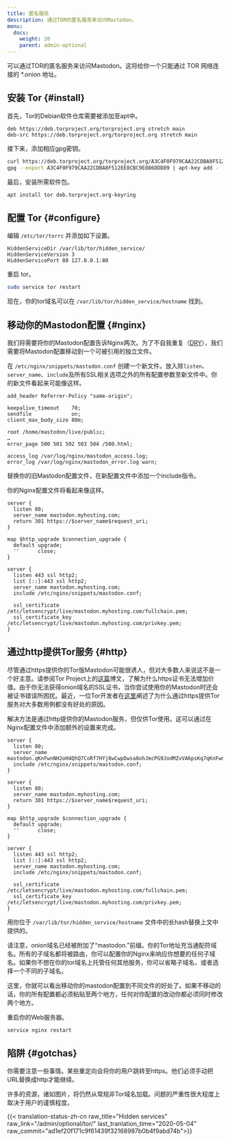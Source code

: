 ```yaml
---
title: 匿名服务
description: 通过TOR的匿名服务来访问Mastodon。
menu:
  docs:
    weight: 20
    parent: admin-optional
---
```


可以通过TOR的匿名服务来访问Mastodon。这将给你一个只能通过 TOR 网络连接的 *.onion 地址。

## 安装 Tor {#install}

首先，Tor的Debian软件仓库需要被添加至apt中。

```text
deb https://deb.torproject.org/torproject.org stretch main
deb-src https://deb.torproject.org/torproject.org stretch main
```

接下来，添加相应gpg密钥。

```bash
curl https://deb.torproject.org/torproject.org/A3C4F0F979CAA22CDBA8F512EE8CBC9E886DDD89.asc | gpg --import
gpg --export A3C4F0F979CAA22CDBA8F512EE8CBC9E886DDD89 | apt-key add -
```

最后，安装所需软件包。

```bash
apt install tor deb.torproject.org-keyring
```

## 配置 Tor {#configure}

编辑 `/etc/tor/torrc` 并添加如下设置。

```text
HiddenServiceDir /var/lib/tor/hidden_service/
HiddenServiceVersion 3
HiddenServicePort 80 127.0.0.1:80
```

重启 tor。

```bash
sudo service tor restart
```

现在，你的tor域名可以在 `/var/lib/tor/hidden_service/hostname` 找到。

## 移动你的Mastodon配置 {#nginx}

我们将需要将你的Mastodon配置告诉Nginx两次。为了不自我重复（[DRY](https://en.wikipedia.org/wiki/Don%27t_repeat_yourself)），我们需要将Mastodon配置移动到一个可被引用的独立文件。

在 `/etc/nginx/snippets/mastodon.conf` 创建一个新文件。放入除`listen`、`server_name`、`include`及所有SSL相关选项之外的所有配置参数至新文件中。你的新文件看起来可能像这样。

```text
add_header Referrer-Policy "same-origin";

keepalive_timeout    70;
sendfile             on;
client_max_body_size 80m;

root /home/mastodon/live/public;
…
error_page 500 501 502 503 504 /500.html;

access_log /var/log/nginx/mastodon_access.log;
error_log /var/log/nginx/mastodon_error.log warn;
```

替换你的旧Mastodon配置文件，在新配置文件中添加一个include指令。

你的Nginx配置文件将看起来像这样。

```text
server {
  listen 80;
  server_name mastodon.myhosting.com;
  return 301 https://$server_name$request_uri;
}

map $http_upgrade $connection_upgrade {
  default upgrade;
  ''      close;
}

server {
  listen 443 ssl http2;
  list [::]:443 ssl http2;
  server_name mastodon.myhosting.com;
  include /etc/nginx/snippets/mastodon.conf;

  ssl_certificate /etc/letsencrypt/live/mastodon.myhosting.com/fullchain.pem;
  ssl_certificate_key /etc/letsencrypt/live/mastodon.myhosting.com/privkey.pem;
}
```

## 通过http提供Tor服务 {#http}

尽管通过https提供你的Tor版Mastodon可能很诱人，但对大多数人来说这不是一个好主意。请参阅Tor Project上的[这篇](https://blog.torproject.org/facebook-hidden-services-and-https-certs)博文，了解为什么https证书无法增加价值。由于你无法获得onion域名的SSL证书，当你尝试使用你的Mastodon时还会被证书错误所困扰。最近，一位Tor开发者在[这里](https://matt.traudt.xyz/p/o44SnkW2.html)阐述了为什么通过https提供Tor服务对大多数用例都没有好处的原因。

解决方法是通过http提供你的Mastodon服务，但仅供Tor使用。这可以通过在Nginx配置文件中添加额外的设置来完成。

```text
server {
  listen 80;
  server_name mastodon.qKnFwnNH2oH4QhQ7CoRf7HYj8wCwpDwsa8ohJmcPG9JodMZvVA6psKq7qKnFwnNH2oH4QhQ7CoRf7HYj8wCwpDwsa8ohJmcPG9JodMZvVA6psKq7.onion;
  include /etc/nginx/snippets/mastodon.conf;
}

server {
  listen 80;
  server_name mastodon.myhosting.com;
  return 301 https://$server_name$request_uri;
}

map $http_upgrade $connection_upgrade {
  default upgrade;
  ''      close;
}

server {
  listen 443 ssl http2;
  list [::]:443 ssl http2;
  server_name mastodon.myhosting.com;
  include /etc/nginx/snippets/mastodon.conf;

  ssl_certificate /etc/letsencrypt/live/mastodon.myhosting.com/fullchain.pem;
  ssl_certificate_key /etc/letsencrypt/live/mastodon.myhosting.com/privkey.pem;
}
```

用你位于 `/var/lib/tor/hidden_service/hostname` 文件中的长hash替换上文中提供的。

请注意，onion域名已经被附加了“mastodon.”前缀。你的Tor地址充当通配符域名。所有的子域名都将被路由，你可以配置你的Nginx来响应你想要的任何子域名。如果你不想在你的tor域名上托管任何其他服务，你可以省略子域名，或者选择一个不同的子域名。

这里，你就可以看出移动你的mastodon配置到不同文件的好处了。如果不移动的话，你的所有配置都必须粘贴至两个地方，任何对你配置的改动你都必须同时修改两个地方。

重启你的Web服务器。

```bash
service nginx restart
```

## 陷阱 {#gotchas}

你需要注意一些事情。某些重定向会将你的用户跳转至https。他们必须手动把URL替换成http才能继续。

许多的资源，诸如图片，将仍然从常规非Tor域名加载。问题的严重性很大程度上取决于用户的谨慎程度。

{{< translation-status-zh-cn raw_title="Hidden services" raw_link="/admin/optional/tor/" last_tranlation_time="2020-05-04" raw_commit="ad1ef20f171c9f61439f32168987b0b4f9abd74b">}}
